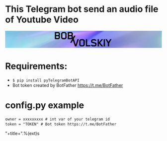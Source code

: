 # This Telegram bot send an audio file of Youtube Video

[![N|Solid](images/logo.png)](https://twitter.com/bob_volskiy)

# Requirements: 
  - `$ pip install pyTelegramBotAPI`
  - Bot token created by BotFather https://t.me/BotFather

# config.py example
```
owner = xxxxxxxxx # int var of your telegram id
token = "TOKEN" # Bot token https://t.me/BotFather
```
"+title+".%(ext)s